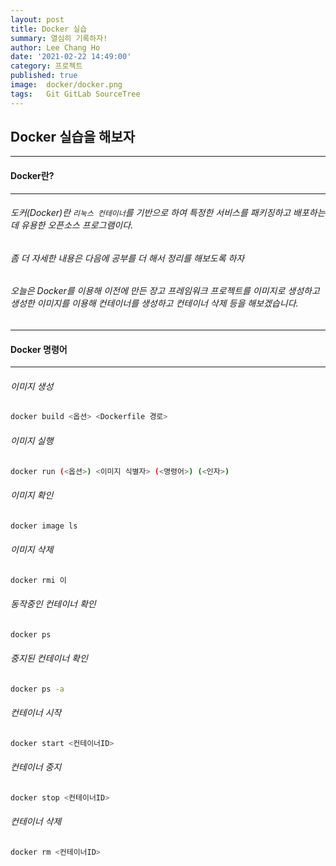 ```yaml
---
layout: post
title: Docker 실습
summary: 열심히 기록하자!
author: Lee Chang Ho
date: '2021-02-22 14:49:00'
category: 프로젝트
published: true
image:  docker/docker.png
tags:   Git GitLab SourceTree
---
```


## Docker 실습을 해보자

---
#### Docker란?
---
###### 도커(Docker)란 `리눅스 컨테이너`를 기반으로 하여 특정한 서비스를 패키징하고 배포하는데 유용한 오픈소스 프로그램이다.
###### 좀 더 자세한 내용은 다음에 공부를 더 해서 정리를 해보도록 하자
###### 오늘은 Docker를 이용해 이전에 만든 장고 프레임워크 프로젝트를 이미지로 생성하고  생성한 이미지를 이용해 컨테이너를 생성하고 컨테이너 삭제 등을 해보겠습니다.

---
#### Docker 명령어
---
###### 이미지 생성
```bash
docker build <옵션> <Dockerfile 경로>
```  
###### 이미지 실행
```bash
docker run (<옵션>) <이미지 식별자> (<명령어>) (<인자>)
```  
###### 이미지 확인
```bash
docker image ls
```  
###### 이미지 삭제
```bash
docker rmi 이
```  
###### 동작중인 컨테이너 확인
```bash
docker ps
```  
###### 중지된 컨테이너 확인
```bash
docker ps -a
```  
###### 컨테이너 시작
```bash
docker start <컨테이너ID>
```  
###### 컨테이너 중지
```bash
docker stop <컨테이너ID>
```  
###### 컨테이너 삭제
```bash
docker rm <컨테이너ID>
```  
<!--stackedit_data:
eyJoaXN0b3J5IjpbLTczODAzOTM0NywtMTI2MzE1NzUxNSwtOT
EwNzc4NTAwLC0yOTU5NjY0MzAsLTEzMTYyODk1MTldfQ==
-->